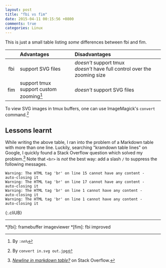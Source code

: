 ```yaml
---
layout: post
title: "fbi vs fim"
date: 2015-04-11 00:15:56 +0800
comments: true
categories: Linux
---
```


This is just a small table listing *some* differences between fbi and
fim.

| | Advantages | Disadvantages |
| :-: | :- | :- |
| fbi | support SVG files | *doesn't* support tmux <br/> *doesn't* have full control over the zooming size |
| fim | support tmux <br/> support custom zooming[^fim_zoom] | *doesn't* support SVG files |

To view SVG images in tmux buffers, one can use ImageMagick's
`convert` command.[^convert]

Lessons learnt
---

While writing the above table, I ran into the problem of a Markdown
table with more than one line.  Luckily, searching "kramdown table
lines" on Google, I quickly found a Stack Overflow question which
solved my problem.[^so12119310]  Note that `<br>` is *not* the best
way: add a slash `/` to suppress the following messages.

    Warning: The HTML tag 'br' on line 15 cannot have any content -
    auto-closing it
    Warning: The HTML tag 'br' on line 17 cannot have any content -
    auto-closing it
    Warning: The HTML tag 'br' on line 1 cannot have any content -
    auto-closing it
    Warning: The HTML tag 'br' on line 1 cannot have any content -
    auto-closing it
{:.cliUB}

---
[^fim_zoom]: By `:nn%`
[^convert]: By `convert in.svg out.jpg`
[^so12119310]:
    [*Newline in markdown table?*][so12119310] on Stack Overflow.

[so12119310]: http://stackoverflow.com/a/12119310

*[fbi]: framebuffer imageviewer
*[fim]: fbi improved
